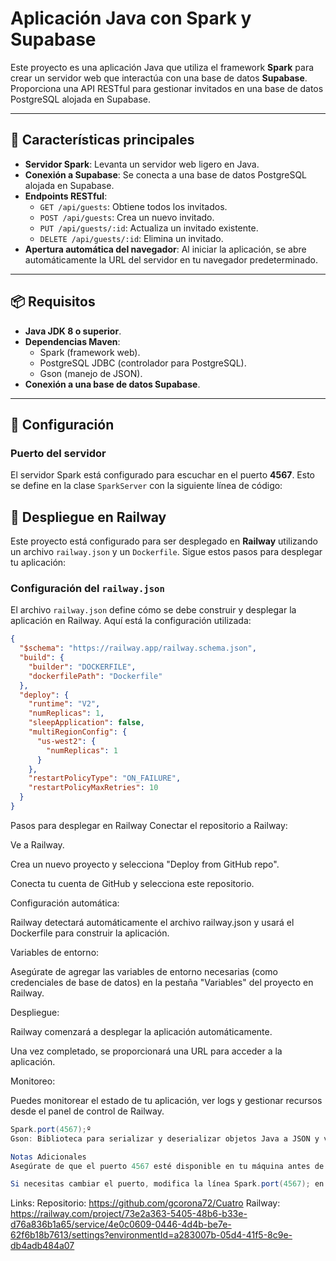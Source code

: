 # Aplicación Java con Spark y Supabase

Este proyecto es una aplicación Java que utiliza el framework **Spark** para crear un servidor web que interactúa con una base de datos **Supabase**. Proporciona una API RESTful para gestionar invitados en una base de datos PostgreSQL alojada en Supabase.

---

## 🚀 Características principales

- **Servidor Spark**: Levanta un servidor web ligero en Java.
- **Conexión a Supabase**: Se conecta a una base de datos PostgreSQL alojada en Supabase.
- **Endpoints RESTful**:
  - `GET /api/guests`: Obtiene todos los invitados.
  - `POST /api/guests`: Crea un nuevo invitado.
  - `PUT /api/guests/:id`: Actualiza un invitado existente.
  - `DELETE /api/guests/:id`: Elimina un invitado.
- **Apertura automática del navegador**: Al iniciar la aplicación, se abre automáticamente la URL del servidor en tu navegador predeterminado.

---

## 📦 Requisitos

- **Java JDK 8 o superior**.
- **Dependencias Maven**:
  - Spark (framework web).
  - PostgreSQL JDBC (controlador para PostgreSQL).
  - Gson (manejo de JSON).
- **Conexión a una base de datos Supabase**.

---

## 🔧 Configuración

### Puerto del servidor

El servidor Spark está configurado para escuchar en el puerto **4567**. Esto se define en la clase `SparkServer` con la siguiente línea de código:

## 🚀 Despliegue en Railway

Este proyecto está configurado para ser desplegado en **Railway** utilizando un archivo `railway.json` y un `Dockerfile`. Sigue estos pasos para desplegar tu aplicación:

### Configuración del `railway.json`

El archivo `railway.json` define cómo se debe construir y desplegar la aplicación en Railway. Aquí está la configuración utilizada:

```json
{
  "$schema": "https://railway.app/railway.schema.json",
  "build": {
    "builder": "DOCKERFILE",
    "dockerfilePath": "Dockerfile"
  },
  "deploy": {
    "runtime": "V2",
    "numReplicas": 1,
    "sleepApplication": false,
    "multiRegionConfig": {
      "us-west2": {
        "numReplicas": 1
      }
    },
    "restartPolicyType": "ON_FAILURE",
    "restartPolicyMaxRetries": 10
  }
}
```
Pasos para desplegar en Railway
Conectar el repositorio a Railway:

Ve a Railway.

Crea un nuevo proyecto y selecciona "Deploy from GitHub repo".

Conecta tu cuenta de GitHub y selecciona este repositorio.

Configuración automática:

Railway detectará automáticamente el archivo railway.json y usará el Dockerfile para construir la aplicación.

Variables de entorno:

Asegúrate de agregar las variables de entorno necesarias (como credenciales de base de datos) en la pestaña "Variables" del proyecto en Railway.

Despliegue:

Railway comenzará a desplegar la aplicación automáticamente.

Una vez completado, se proporcionará una URL para acceder a la aplicación.

Monitoreo:

Puedes monitorear el estado de tu aplicación, ver logs y gestionar recursos desde el panel de control de Railway.


```java
Spark.port(4567);º
Gson: Biblioteca para serializar y deserializar objetos Java a JSON y viceversa.

Notas Adicionales
Asegúrate de que el puerto 4567 esté disponible en tu máquina antes de ejecutar la aplicación.

Si necesitas cambiar el puerto, modifica la línea Spark.port(4567); en la clase SparkServer y asegúrate de actualizar cualquier referencia a http://localhost:4567 en tu código.
```
Links:
Repositorio: https://github.com/gcorona72/Cuatro
Railway: https://railway.com/project/73e2a363-5405-48b6-b33e-d76a836b1a65/service/4e0c0609-0446-4d4b-be7e-62f6b18b7613/settings?environmentId=a283007b-05d4-41f5-8c9e-db4adb484a07
